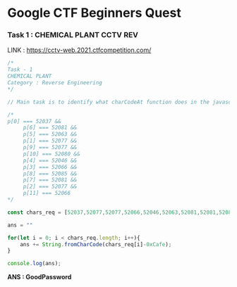 # Google CTF Beginners Quest

### Task 1 : CHEMICAL PLANT CCTV REV
LINK : https://cctv-web.2021.ctfcompetition.com/
```js
/*
Task - 1
CHEMICAL PLANT
Category : Reverse Engineering
*/

// Main task is to identify what charCodeAt function does in the javascript

/*
p[0] === 52037 &&
     p[6] === 52081 &&
     p[5] === 52063 &&
     p[1] === 52077 &&
     p[9] === 52077 &&
     p[10] === 52080 &&
     p[4] === 52046 &&
     p[3] === 52066 &&
     p[8] === 52085 &&
     p[7] === 52081 &&
     p[2] === 52077 &&
     p[11] === 52066
*/    

const chars_req = [52037,52077,52077,52066,52046,52063,52081,52081,52085,52077,52080,52066]

ans = ""

for(let i = 0; i < chars_req.length; i++){
    ans += String.fromCharCode(chars_req[i]-0xCafe);
}

console.log(ans);
```

**ANS : GoodPassword**

